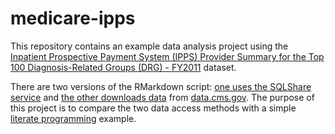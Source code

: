 # medicare-ipps

This repository contains an example data analysis project using the [Inpatient Prospective Payment System (IPPS) Provider Summary for the Top 100 Diagnosis-Related Groups (DRG) - FY2011](https://data.cms.gov/Medicare/Inpatient-Prospective-Payment-System-IPPS-Provider/97k6-zzx3) dataset.

There are two versions of the RMarkdown script: [one uses the SQLShare service](https://github.com/brianhigh/medicare-ipps/blob/master/medicare-ipps.md) and [the other downloads data](https://github.com/brianhigh/medicare-ipps/blob/master/medicare-ipps-download.md) from [data.cms.gov](https://data.cms.gov). The purpose of this project is to compare the two data access methods with a simple [literate programming](http://en.wikipedia.org/wiki/Literate_programming) example.

